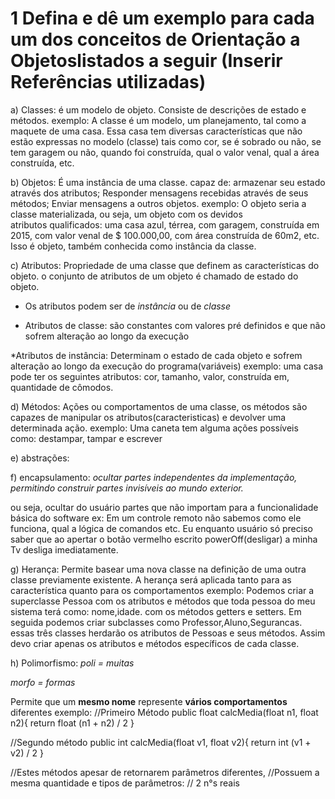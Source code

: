# 1 Defina e  dê  um  exemplo  para  cada  um  dos  conceitos de  Orientação  a  Objetoslistados  a seguir (Inserir Referências utilizadas)

a) Classes:
é um modelo de objeto. Consiste de descrições de estado e métodos.
exemplo:
A classe é um modelo, um planejamento, tal como a maquete de uma casa. Essa casa tem diversas características que não estão expressas no modelo (classe) tais como cor, se é sobrado ou não, se tem garagem ou não, quando foi construída, qual o valor venal, qual a área construída, etc. 

b) Objetos:
É uma instância de uma classe.
capaz de:
armazenar seu estado através dos atributos;
Responder mensagens recebidas através de seus métodos;
Enviar mensagens a outros objetos.
exemplo:
O objeto seria a classe materializada, ou seja, um objeto com os devidos atributos qualificados: uma casa azul, térrea, com garagem, construída em 2015, com valor venal de $ 100.000,00, com área construída de 60m2, etc. Isso é objeto, também conhecida como instância da classe. 

c) Atributos:
Propriedade de uma classe que definem as características
do objeto.
o conjunto de atributos de um objeto é chamado de
estado do objeto.

- Os atributos podem ser de *instância* ou de *classe*
* Atributos de classe: são constantes com valores
pré definidos e que não sofrem alteração ao longo da execução

*Atributos de instância: Determinam o estado de cada objeto
e sofrem alteração ao longo da execução do programa(variáveis)
exemplo: uma casa pode ter os seguintes atributos: cor, tamanho, valor, construída em, quantidade de cômodos.

d) Métodos:
Ações ou comportamentos de uma classe, os métodos são capazes de manipular os atributos(caracteristicas) e devolver uma determinada ação.
exemplo:
Uma caneta tem alguma ações possíveis como: destampar, tampar e escrever


e) abstrações:





f) encapsulamento:
*ocultar partes independentes da implementação, permitindo construir partes invisíveis ao mundo exterior.*

ou seja, ocultar do usuário partes que não importam para a funcionalidade básica do software
ex:
Em um controle remoto não sabemos como ele funciona, qual a lógica de comandos etc. Eu enquanto usuário só preciso saber que ao apertar o botão vermelho escrito powerOff(desligar) a minha Tv desliga imediatamente.

g) Herança:
Permite basear uma nova classe na definição de uma outra classe previamente existente.
A herança será aplicada tanto para as característica quanto para os comportamentos
exemplo:
Podemos criar a superclasse Pessoa com os atributos e métodos que toda pessoa do meu sistema terá como: nome,idade. com os métodos getters e setters.
Em seguida podemos criar subclasses como Professor,Aluno,Segurancas.
essas três classes herdarão os atributos de Pessoas e seus métodos. Assim devo criar apenas os atributos e métodos específicos de cada classe.


h) Polimorfismo:
*poli = muitas*

*morfo = formas*

Permite que um **mesmo nome** represente **vários comportamentos** diferentes
exemplo:
//Primeiro Método
public float calcMedia(float n1, float n2){
	return float (n1 + n2) / 2
}

//Segundo método
public int calcMedia(float v1, float v2){
	return int (v1 + v2) / 2
}

//Estes métodos apesar de retornarem parâmetros diferentes, 
//Possuem a mesma quantidade e tipos de parâmetros:
// 2 n°s reais

